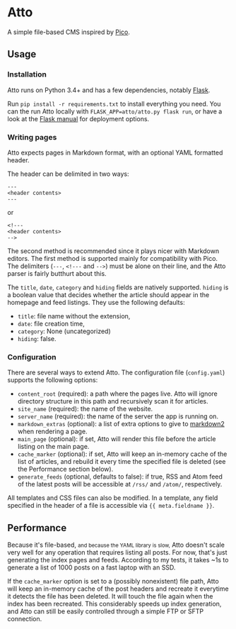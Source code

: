 # Atto

A simple file-based CMS inspired by [Pico](http://picocms.org/).

## Usage

### Installation

Atto runs on Python 3.4+ and has a few dependencies, notably
[Flask](http://flask.pocoo.org/).

Run `pip install -r requirements.txt` to install everything you need.
You can the run Atto locally with `FLASK_APP=atto/atto.py flask run`,
or have a look at the [Flask manual](http://flask.pocoo.org/docs/0.12/deploying/)
for deployment options.

### Writing pages

Atto expects pages in Markdown format, with an optional YAML formatted
header.

The header can be delimited in two ways:

```
---
<header contents>
---
```

or

```
<!---
<header contents>
-->
```

The second method is recommended since it plays nicer with Markdown
editors. The first method is supported mainly for compatibility with
Pico. The delimiters (`---`, `<!---` and `-->`) must be alone on their
line, and the Atto parser is fairly butthurt about this.

The `title`, `date`, `category` and `hiding` fields are natively supported. `hiding` is a boolean value that decides whether the article should appear in the homepage and feed listings. They use the following defaults:

  * `title`: file name without the extension,
  * `date`: file creation time,
  * `category`: None (uncategorized)
  * `hiding`: false.

### Configuration

There are several ways to extend Atto. The configuration file (`config.yaml`) supports the following options:

  * `content_root` (required): a path where the pages live. Atto will ignore directory structure in this path and recursively scan it for articles.
  * `site_name` (required): the name of the website.
  * `server_name` (required): the name of the server the app is running on.
  * `markdown_extras` (optional): a list of extra options to give to [markdown2](https://github.com/trentm/python-markdown2) when rendering a page.
  * `main_page` (optional): if set, Atto will render this file before the article listing on the main page.
  * `cache_marker` (optional): if set, Atto will keep an in-memory cache of the list of articles, and rebuild it every time the specified file is deleted (see the Performance section below).
  * `generate_feeds` (optional, defaults to false): if true, RSS and Atom feed of the latest posts will be accessible at `/rss/` and `/atom/`, respectively.

All templates and CSS files can also be modified. In a template, any field specified in the header of a file is accessible via `{{ meta.fieldname }}`.

## Performance

Because it's file-based, <small>and because the YAML library is slow,</small> Atto doesn't scale very well for any operation
that requires listing all posts. For now, that's just generating the
index pages and feeds. According to my tests, it takes ~1s to generate
a list of 1000 posts on a fast laptop with an SSD.

If the `cache_marker` option is set to a (possibly nonexistent) file path, Atto will keep an in-memory cache of the post headers and recreate it everytime it detects the file has been deleted. It will touch the file again when the index has been recreated. This considerably speeds up index generation, and Atto can still be easily controlled through a simple FTP or SFTP connection.